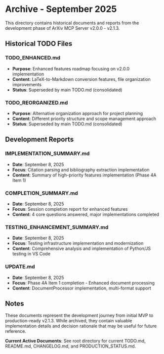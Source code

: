 # Archive - September 2025

This directory contains historical documents and reports from the development phase of ArXiv MCP Server v2.0.0 - v2.1.3.

## Historical TODO Files

### TODO_ENHANCED.md

- **Purpose**: Enhanced features roadmap focusing on v2.0.0 implementation
- **Content**: LaTeX-to-Markdown conversion features, file organization improvements
- **Status**: Superseded by main TODO.md (consolidated)

### TODO_REORGANIZED.md  

- **Purpose**: Alternative organization approach for project planning
- **Content**: Different priority structure and scope management approach
- **Status**: Superseded by main TODO.md (consolidated)

## Development Reports

### IMPLEMENTATION_SUMMARY.md

- **Date**: September 8, 2025
- **Focus**: Citation parsing and bibliography extraction implementation
- **Content**: Summary of high-priority features implementation (Phase 4A Item 1)

### COMPLETION_SUMMARY.md

- **Date**: September 8, 2025
- **Focus**: Session completion report for enhanced features
- **Content**: 4 core questions answered, major implementations completed

### TESTING_ENHANCEMENT_SUMMARY.md

- **Date**: September 8, 2025
- **Focus**: Testing infrastructure implementation and modernization
- **Content**: Comprehensive analysis and implementation of Python/JS testing in VS Code

### UPDATE.md

- **Date**: September 8, 2025
- **Focus**: Phase 4A Item 1 completion - Enhanced document processing
- **Content**: DocumentProcessor implementation, multi-format support

## Notes

These documents represent the development journey from initial MVP to production-ready v2.1.3. While archived, they contain valuable implementation details and decision rationale that may be useful for future reference.

**Current Active Documents**: See root directory for current TODO.md, README.md, CHANGELOG.md, and PRODUCTION_STATUS.md.
